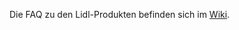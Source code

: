 Die FAQ zu den Lidl-Produkten befinden sich im [Wiki](https://github.com/Yaoric/FAQ-Lidl-Zigbee/wiki).

